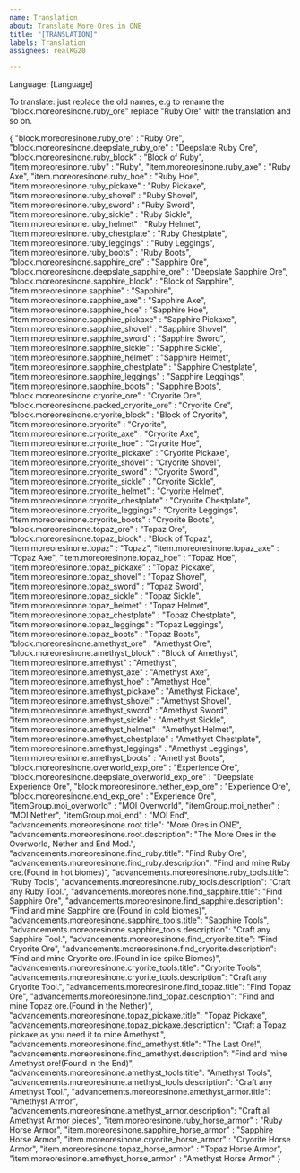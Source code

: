 ```yaml
---
name: Translation
about: Translate More Ores in ONE
title: "[TRANSLATION]"
labels: Translation
assignees: realKG20

---
```


Language: [Language]

To translate: just replace the old names, e.g to rename the "block.moreoresinone.ruby_ore" replace "Ruby Ore" with the translation and so on.

{
  "block.moreoresinone.ruby_ore" : "Ruby Ore",
  "block.moreoresinone.deepslate_ruby_ore" : "Deepslate Ruby Ore",
  "block.moreoresinone.ruby_block" : "Block of Ruby",
  "item.moreoresinone.ruby" : "Ruby",
  "item.moreoresinone.ruby_axe" : "Ruby Axe",
  "item.moreoresinone.ruby_hoe" : "Ruby Hoe",
  "item.moreoresinone.ruby_pickaxe" : "Ruby Pickaxe",
  "item.moreoresinone.ruby_shovel" : "Ruby Shovel",
  "item.moreoresinone.ruby_sword" : "Ruby Sword",
  "item.moreoresinone.ruby_sickle" : "Ruby Sickle",
  "item.moreoresinone.ruby_helmet" : "Ruby Helmet",
  "item.moreoresinone.ruby_chestplate" : "Ruby Chestplate",
  "item.moreoresinone.ruby_leggings" : "Ruby Leggings",
  "item.moreoresinone.ruby_boots" : "Ruby Boots",
  "block.moreoresinone.sapphire_ore" : "Sapphire Ore",
  "block.moreoresinone.deepslate_sapphire_ore" : "Deepslate Sapphire Ore",
  "block.moreoresinone.sapphire_block" : "Block of Sapphire",
  "item.moreoresinone.sapphire" : "Sapphire",
  "item.moreoresinone.sapphire_axe" : "Sapphire Axe",
  "item.moreoresinone.sapphire_hoe" : "Sapphire Hoe",
  "item.moreoresinone.sapphire_pickaxe" : "Sapphire Pickaxe",
  "item.moreoresinone.sapphire_shovel" : "Sapphire Shovel",
  "item.moreoresinone.sapphire_sword" : "Sapphire Sword",
  "item.moreoresinone.sapphire_sickle" : "Sapphire Sickle",
  "item.moreoresinone.sapphire_helmet" : "Sapphire Helmet",
  "item.moreoresinone.sapphire_chestplate" : "Sapphire Chestplate",
  "item.moreoresinone.sapphire_leggings" : "Sapphire Leggings",
  "item.moreoresinone.sapphire_boots" : "Sapphire Boots",
  "block.moreoresinone.cryorite_ore" : "Cryorite Ore",
  "block.moreoresinone.packed_cryorite_ore" : "Cryorite Ore",
  "block.moreoresinone.cryorite_block" : "Block of Cryorite",
  "item.moreoresinone.cryorite" : "Cryorite",
  "item.moreoresinone.cryorite_axe" : "Cryorite Axe",
  "item.moreoresinone.cryorite_hoe" : "Cryorite Hoe",
  "item.moreoresinone.cryorite_pickaxe" : "Cryorite Pickaxe",
  "item.moreoresinone.cryorite_shovel" : "Cryorite Shovel",
  "item.moreoresinone.cryorite_sword" : "Cryorite Sword",
  "item.moreoresinone.cryorite_sickle" : "Cryorite Sickle",
  "item.moreoresinone.cryorite_helmet" : "Cryorite Helmet",
  "item.moreoresinone.cryorite_chestplate" : "Cryorite Chestplate",
  "item.moreoresinone.cryorite_leggings" : "Cryorite Leggings",
  "item.moreoresinone.cryorite_boots" : "Cryorite Boots",
  "block.moreoresinone.topaz_ore" : "Topaz Ore",
  "block.moreoresinone.topaz_block" : "Block of Topaz",
  "item.moreoresinone.topaz" : "Topaz",
  "item.moreoresinone.topaz_axe" : "Topaz Axe",
  "item.moreoresinone.topaz_hoe" : "Topaz Hoe",
  "item.moreoresinone.topaz_pickaxe" : "Topaz Pickaxe",
  "item.moreoresinone.topaz_shovel" : "Topaz Shovel",
  "item.moreoresinone.topaz_sword" : "Topaz Sword",
  "item.moreoresinone.topaz_sickle" : "Topaz Sickle",
  "item.moreoresinone.topaz_helmet" : "Topaz Helmet",
  "item.moreoresinone.topaz_chestplate" : "Topaz Chestplate",
  "item.moreoresinone.topaz_leggings" : "Topaz Leggings",
  "item.moreoresinone.topaz_boots" : "Topaz Boots",
  "block.moreoresinone.amethyst_ore" : "Amethyst Ore",
  "block.moreoresinone.amethyst_block" : "Block of Amethyst",
  "item.moreoresinone.amethyst" : "Amethyst",
  "item.moreoresinone.amethyst_axe" : "Amethyst Axe",
  "item.moreoresinone.amethyst_hoe" : "Amethyst Hoe",
  "item.moreoresinone.amethyst_pickaxe" : "Amethyst Pickaxe",
  "item.moreoresinone.amethyst_shovel" : "Amethyst Shovel",
  "item.moreoresinone.amethyst_sword" : "Amethyst Sword",
  "item.moreoresinone.amethyst_sickle" : "Amethyst Sickle",
  "item.moreoresinone.amethyst_helmet" : "Amethyst Helmet",
  "item.moreoresinone.amethyst_chestplate" : "Amethyst Chestplate",
  "item.moreoresinone.amethyst_leggings" : "Amethyst Leggings",
  "item.moreoresinone.amethyst_boots" : "Amethyst Boots",
  "block.moreoresinone.overworld_exp_ore" : "Experience Ore",
  "block.moreoresinone.deepslate_overworld_exp_ore" : "Deepslate Experience Ore",
  "block.moreoresinone.nether_exp_ore" : "Experience Ore",
  "block.moreoresinone.end_exp_ore" : "Experience Ore",
  "itemGroup.moi_overworld" : "MOI Overworld",
  "itemGroup.moi_nether" : "MOI Nether",
  "itemGroup.moi_end" : "MOI End",
  "advancements.moreoresinone.root.title": "More Ores in ONE",
  "advancements.moreoresinone.root.description": "The More Ores in the Overworld, Nether and End Mod.",
  "advancements.moreoresinone.find_ruby.title": "Find Ruby Ore",
  "advancements.moreoresinone.find_ruby.description": "Find and mine Ruby ore.(Found in hot biomes)",
  "advancements.moreoresinone.ruby_tools.title": "Ruby Tools",
  "advancements.moreoresinone.ruby_tools.description": "Craft any Ruby Tool.",
  "advancements.moreoresinone.find_sapphire.title": "Find Sapphire Ore",
  "advancements.moreoresinone.find_sapphire.description": "Find and mine Sapphire ore.(Found in cold biomes)",
  "advancements.moreoresinone.sapphire_tools.title": "Sapphire Tools",
  "advancements.moreoresinone.sapphire_tools.description": "Craft any Sapphire Tool.",
  "advancements.moreoresinone.find_cryorite.title": "Find Cryorite Ore",
  "advancements.moreoresinone.find_cryorite.description": "Find and mine Cryorite ore.(Found in ice spike Biomes)",
  "advancements.moreoresinone.cryorite_tools.title": "Cryorite Tools",
  "advancements.moreoresinone.cryorite_tools.description": "Craft any Cryorite Tool.",
  "advancements.moreoresinone.find_topaz.title": "Find Topaz Ore",
  "advancements.moreoresinone.find_topaz.description": "Find and mine Topaz ore.(Found in the Nether)",
  "advancements.moreoresinone.topaz_pickaxe.title": "Topaz Pickaxe",
  "advancements.moreoresinone.topaz_pickaxe.description": "Craft a Topaz pickaxe,as you need it to mine Amethyst.",
  "advancements.moreoresinone.find_amethyst.title": "The Last Ore!",
  "advancements.moreoresinone.find_amethyst.description": "Find and mine Amethyst ore!(Found in the End)",
  "advancements.moreoresinone.amethyst_tools.title": "Amethyst Tools",
  "advancements.moreoresinone.amethyst_tools.description": "Craft any Amethyst Tool.",
  "advancements.moreoresinone.amethyst_armor.title": "Amethyst Armor",
  "advancements.moreoresinone.amethyst_armor.description": "Craft all Amethyst Armor pieces",
  "item.moreoresinone.ruby_horse_armor" : "Ruby Horse Armor",
  "item.moreoresinone.sapphire_horse_armor" : "Sapphire Horse Armor",
  "item.moreoresinone.cryorite_horse_armor" : "Cryorite Horse Armor",
  "item.moreoresinone.topaz_horse_armor" : "Topaz Horse Armor",
  "item.moreoresinone.amethyst_horse_armor" : "Amethyst Horse Armor"
}
